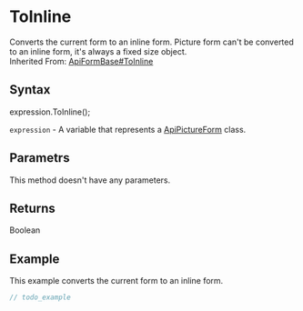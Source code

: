 # ToInline

Converts the current form to an inline form. Picture form can't be converted to an inline form, it's always a fixed size object.<br>Inherited From: [ApiFormBase#ToInline](../../ApiFormBase/Methods/ToInline.md)

## Syntax

expression.ToInline();

`expression` - A variable that represents a [ApiPictureForm](../ApiPictureForm.md) class.

## Parametrs

This method doesn't have any parameters.

## Returns

Boolean

## Example

This example converts the current form to an inline form.

```javascript
// todo_example
```
